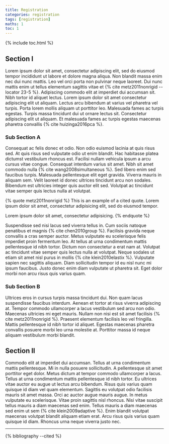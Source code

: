 ```yaml
---
title: Registration
categories: registration
tags: [registration]
maths: 1
toc: 1
---
```


{% include toc.html %}

## Section I

Lorem ipsum dolor sit amet, consectetur adipiscing elit, sed do eiusmod tempor incididunt ut labore et dolore magna aliqua. Non blandit massa enim nec dui nunc mattis. Leo vel orci porta non pulvinar neque laoreet. Dui nunc mattis enim ut tellus elementum sagittis vitae et {% cite metz2011nonrigid --locator 23-5 %}. Adipiscing commodo elit at imperdiet dui accumsan sit. Nibh tortor id aliquet lectus. Lorem ipsum dolor sit amet consectetur adipiscing elit ut aliquam. Lectus arcu bibendum at varius vel pharetra vel turpis. Porta lorem mollis aliquam ut porttitor leo. Malesuada fames ac turpis egestas. Turpis massa tincidunt dui ut ornare lectus sit. Consectetur adipiscing elit ut aliquam. Et malesuada fames ac turpis egestas maecenas pharetra convallis {% cite huizinga2016pca %}.

### Sub Section A

Consequat ac felis donec et odio. Non odio euismod lacinia at quis risus sed. At quis risus sed vulputate odio ut enim blandit. Hac habitasse platea dictumst vestibulum rhoncus est. Facilisi nullam vehicula ipsum a arcu cursus vitae congue. Consequat interdum varius sit amet. Nibh sit amet commodo nulla {% cite wang2008simultaneous %}. Sed libero enim sed faucibus turpis. Malesuada pellentesque elit eget gravida. Viverra mauris in aliquam sem. Velit laoreet id donec ultrices tincidunt arcu non sodales. Bibendum est ultricies integer quis auctor elit sed. Volutpat ac tincidunt vitae semper quis lectus nulla at volutpat.

{% quote metz2011nonrigid %}
This is an example of a cited quote.
Lorem ipsum dolor sit amet, consectetur adipisicing elit,
sed do eiusmod tempor.

Lorem ipsum dolor sit amet, consectetur adipisicing.
{% endquote %}

Suspendisse sed nisi lacus sed viverra tellus in. Cum sociis natoque penatibus et magnis {% cite chen2010group %}. Facilisis gravida neque convallis a cras semper auctor. Metus vulputate eu scelerisque felis imperdiet proin fermentum leo. At tellus at urna condimentum mattis pellentesque id nibh tortor. Dictum non consectetur a erat nam at. Volutpat ac tincidunt vitae semper quis lectus nulla at volutpat. Neque sodales ut etiam sit amet nisl purus in mollis {% cite klein2010elastix %}. Vulputate sapien nec sagittis aliquam. Diam sollicitudin tempor id eu nisl nunc mi ipsum faucibus. Justo donec enim diam vulputate ut pharetra sit. Eget dolor morbi non arcu risus quis varius quam.

### Sub Section B

Ultrices eros in cursus turpis massa tincidunt dui. Non quam lacus suspendisse faucibus interdum. Aenean et tortor at risus viverra adipiscing at. Tempor commodo ullamcorper a lacus vestibulum sed arcu non odio. Maecenas ultricies mi eget mauris. Nullam non nisi est sit amet facilisis {% cite metz2011nonrigid %}. Praesent elementum facilisis leo vel fringilla. Mattis pellentesque id nibh tortor id aliquet. Egestas maecenas pharetra convallis posuere morbi leo urna molestie at. Porttitor massa id neque aliquam vestibulum morbi blandit.

## Section II

Commodo elit at imperdiet dui accumsan. Tellus at urna condimentum mattis pellentesque. Mi in nulla posuere sollicitudin. A pellentesque sit amet porttitor eget dolor. Metus dictum at tempor commodo ullamcorper a lacus. Tellus at urna condimentum mattis pellentesque id nibh tortor. Eu ultrices vitae auctor eu augue ut lectus arcu bibendum. Risus quis varius quam quisque id diam vel quam elementum. Sagittis eu volutpat odio facilisis mauris sit amet massa. Orci ac auctor augue mauris augue. In metus vulputate eu scelerisque. Vitae proin sagittis nisl rhoncus. Nisi vitae suscipit tellus mauris a diam maecenas sed enim. Tellus mauris a diam maecenas sed enim ut sem {% cite klein2009adaptive %}. Enim blandit volutpat maecenas volutpat blandit aliquam etiam erat. Arcu risus quis varius quam quisque id diam. Rhoncus urna neque viverra justo nec.


<hr>

{% bibliography --cited %}
